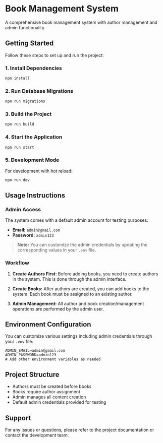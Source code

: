 # Book Management System

A comprehensive book management system with author management and admin functionality.

## Getting Started

Follow these steps to set up and run the project:

### 1. Install Dependencies
```bash
npm install
```

### 2. Run Database Migrations
```bash
npm run migrations
```

### 3. Build the Project
```bash
npm run build
```

### 4. Start the Application
```bash
npm run start
```

### 5. Development Mode
For development with hot reload:
```bash
npm run dev
```

## Usage Instructions

### Admin Access
The system comes with a default admin account for testing purposes:

- **Email:** `admin@gmail.com`
- **Password:** `admin123`

> **Note:** You can customize the admin credentials by updating the corresponding values in your `.env` file.

### Workflow

1. **Create Authors First:** Before adding books, you need to create authors in the system. This is done through the admin interface.

2. **Create Books:** After authors are created, you can add books to the system. Each book must be assigned to an existing author.

3. **Admin Management:** All author and book creation/management operations are performed by the admin user.

## Environment Configuration

You can customize various settings including admin credentials through your `.env` file:

```env
ADMIN_EMAIL=admin@gmail.com
ADMIN_PASSWORD=admin123
# Add other environment variables as needed
```

## Project Structure

- Authors must be created before books
- Books require author assignment
- Admin manages all content creation
- Default admin credentials provided for testing

## Support

For any issues or questions, please refer to the project documentation or contact the development team.
